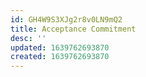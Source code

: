 ```yaml
---
id: GH4W9S3XJg2r8v0LN9mQ2
title: Acceptance Commitment
desc: ''
updated: 1639762693870
created: 1639762693870
---
```


